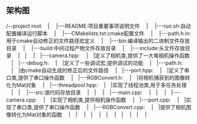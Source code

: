 ## 架构图
/--project root
&emsp;|
&emsp;|---README:项目重要事项说明文件
&emsp;|
&emsp;|---run.sh:自动配置编译运行脚本
&emsp;|
&emsp;|---CMakelists.txt:cmake配置文件
&emsp;|
&emsp;|---path.h.in:用于cmake自动修正的文件路径宏定义
&emsp;|
&emsp;|---bin:编译输出的二进制文件存放目录
&emsp;|
&emsp;|---build:中间过程产物文件存放目录
&emsp;|
&emsp;|---include:头文件存放目录
&emsp;|&emsp;|
&emsp;|&emsp;|---camera.hpp:
&emsp;|&emsp;|定义了相机类,提供了一大堆相机操作函数
&emsp;|&emsp;|---debug.h:
&emsp;|&emsp;|定义了一些调试宏,提供调试的功能
&emsp;|&emsp;|---path.h:
&emsp;|&emsp;|由cmake自动生成的修正后的文件路径
&emsp;|&emsp;|---port.hpp:
&emsp;|&emsp;|定义了串口类,提供了串口操作函数
&emsp;|&emsp;|---RGBConvert.h:
&emsp;|&emsp;|将相机捕获到的图像转化为Mat对象
&emsp;|&emsp;|---threadpool.hpp:
&emsp;|&emsp;|实现了线程池类,用于多任务处理
&emsp;|&emsp;|
&emsp;|---src:源代码存放目录
&emsp;|&emsp;|
&emsp;|&emsp;|---main.cpp:
&emsp;|&emsp;|
&emsp;|&emsp;|---camera.cpp:
&emsp;|&emsp;|实现了相机类,提供相机操作函数
&emsp;|&emsp;|---port.cpp:
&emsp;|&emsp;|实现了串口类,提供了串口操作函数
&emsp;|&emsp;|---RGBConvert.cpp:
&emsp;|&emsp;|提供了相机图像转化为Mat对象的函数
&emsp;|&emsp;|
&emsp;|&emsp;|
&emsp;|&emsp;|
&emsp;|&emsp;|
&emsp;|&emsp;|
&emsp;|